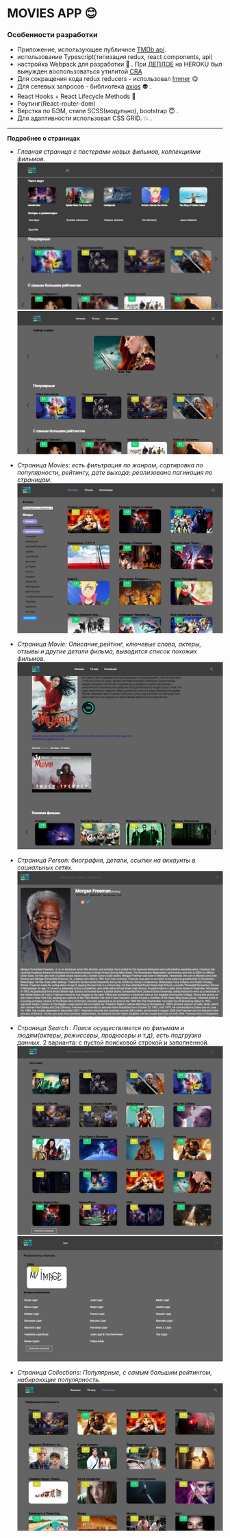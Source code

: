 # MOVIES APP :blush:



### Особенности разработки
- Приложение, использующее публичное  [TMDb api](https://developers.themoviedb.org/3/getting-started/introduction).
- использование Typescript(типизация redux, react components, api)
- настройка Webpack для разработки :triumph: . 
При [ДЕПЛОЕ](https://cra-movies.herokuapp.com/) на HEROKU был вынужден воспользоваться утилитой [CRA](https://github.com/facebook/create-react-app)
- Для сокращения кода redux reducers - использовал [Immer]() :yum:
- Для сетевых запросов - библиотека [axios](https://github.com/axios/axios) :alien: . 
- React Hooks + React Lifecycle Methods  :green_heart: 
- Роутинг(React-router-dom)
- Верстка по БЭМ, стили SCSS(модульно), bootstrap :innocent: . 
- Для адаптивности использовал CSS GRID. :boom: .
---


**Подробнее о страницах**
 - *Главная страница с постерами новых фильмов, коллекциями фильмов.*
    ![Main-page-search](https://github.com/k1selevde/movies/blob/master/src/assets/img/movies-image/Main-page-search.png)
    ![Main-page-posters](https://github.com/k1selevde/movies/blob/master/src/assets/img/movies-image/main-page-posters.png)
 
 - *Страница Movies: есть фильтрация по жанрам, сортировка по популярности, рейтингу, дате выхода; реализована пагинация по страницам.*
    ![movies-page-filters](https://github.com/k1selevde/movies/blob/master/src/assets/img/movies-image/movies-page-filters.png)
    
 - *Страница Movie: Описание,рейтинг, ключевые слова, актеры, отзывы и другие детали фильма; выводится список похожих фильмов.*
    ![movie-page](https://github.com/k1selevde/movies/blob/master/src/assets/img/movies-image/movie-page.png)

 - *Страница Person: биография, детали, ссылки на аккаунты в социальных сетях.*
    ![person-page](https://github.com/k1selevde/movies/blob/master/src/assets/img/movies-image/person-page.png)

- *Страница Search : Поиск осуществляется по фильмам и людям(актеры, режиссеры, продюсеры и т.д), есть подгрузка данных.*
 2 варианта: с пустой поисковой строкой и заполненной.
  ![search-page-empty](https://github.com/k1selevde/movies/blob/master/src/assets/img/movies-image/search-page-empty.png)
  ![search-page-value](https://github.com/k1selevde/movies/blob/master/src/assets/img/movies-image/search-page-value.png)

- *Страница Collections: Популярные, с самым большим рейтингом, набирающие популярность.*
  ![collection-page](https://github.com/k1selevde/movies/blob/master/src/assets/img/movies-image/colleaction-page.png)
